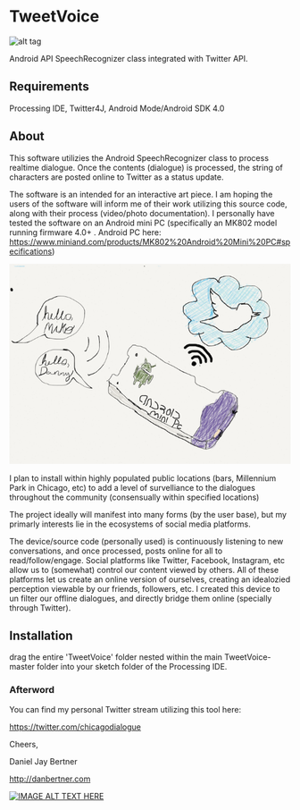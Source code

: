 TweetVoice
==========
![alt tag](https://pbs.twimg.com/profile_images/430120044647813120/2uWpYZQd.png)


 Android API SpeechRecognizer class integrated with Twitter API.
 
<h2>Requirements</h2>

 Processing IDE, Twitter4J, Android Mode/Android SDK 4.0
 
 <h2>About</h2>

 This software utilizies the Android SpeechRecognizer class to process realtime dialogue. Once the contents (dialogue) is processed, the string of characters are posted online to Twitter as a status update. 
 
 
 The software is an intended for an interactive art piece. I am hoping the users of the software will inform me of their work utilizing this source code, along with their process (video/photo documentation). I  personally have tested the software on an Android mini PC (specifically an MK802 model running firmware 4.0+ . Android PC here: https://www.miniand.com/products/MK802%20Android%20Mini%20PC#specifications)
 
 ![alt tag](https://raw.githubusercontent.com/danieljayB/TweetVoice/master/TweetVoice/illustration.png)
 
 I plan to install within highly populated public locations (bars, Millennium Park in Chicago, etc) to add a level of survelliance to the dialogues throughout the community (consensually within specified locations) 
 
 
 The project ideally will manifest into many forms (by the user base), but my primarly interests lie in the ecosystems of social media platforms. 
 
 The device/source code (personally used) is continuously listening to new conversations, and once processed, posts online for all to read/follow/engage. Social platforms like Twitter, Facebook, Instagram, etc allow us to (somewhat) control our content viewed by others.  All of these platforms let us create an online version of ourselves, creating an idealozied perception viewable by our friends, followers, etc. I created  this device to un filter our offline dialogues, and directly bridge them online (specially through Twitter).

<h2> Installation </h2>

drag the entire 'TweetVoice' folder nested within the main TweetVoice-master folder into your sketch folder of the Processing IDE. 

<h3> Afterword </h3>


You can find my personal Twitter stream utilizing this tool here:

https://twitter.com/chicagodialogue


Cheers,

Daniel Jay Bertner

http://danbertner.com


[![IMAGE ALT TEXT HERE](http://img.youtube.com/vi/m-x-O7O9vC4/0.jpg)](http://www.youtube.com/watch?v=m-x-O7O9vC4)



